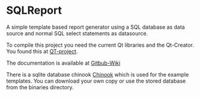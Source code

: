 SQLReport
=========

A simple template based report generator using a SQL database as data source and 
normal SQL select statements as datasource.

To compile this project you need the current Qt libraries and the Qt-Creator.
You found this at [QT-project](https://www.qt.io/).

The documentation is available at [Gitbub-Wiki](https://github.com/mosling/SQLReport/wiki)

There is a sqlite database chinook [Chinook](https://chinookdatabase.codeplex.com/) which is used for the example templates.
You can download your own copy or use the stored database from the binaries directory.

